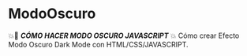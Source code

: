 # ModoOscuro
💥🚀 **_CÓMO HACER MODO OSCURO JAVASCRIPT_** 💥 
Cómo crear Efecto Modo Oscuro Dark Mode con HTML/CSS/JAVASCRIPT.
